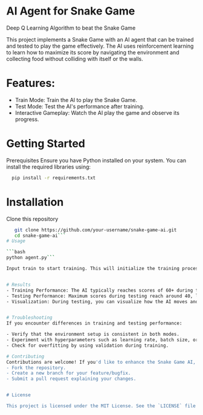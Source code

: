 # AI Agent for Snake Game
Deep Q Learning Algorithm to beat the Snake Game

This project implements a Snake Game with an AI agent that can be trained and tested to play the game effectively. The AI uses reinforcement learning to learn how to maximize its score by navigating the environment and collecting food without colliding with itself or the walls.
# Features:
- Train Mode: Train the AI to play the Snake Game.
- Test Mode: Test the AI's performance after training.
- Interactive Gameplay: Watch the AI play the game and observe its progress.

# Getting Started
Prerequisites
Ensure you have Python installed on your system. You can install the required libraries using:

 ```bash
   pip install -r requirements.txt
   ```
# Installation
Clone this repository
   ```bash
      git clone https://github.com/your-username/snake-game-ai.git
      cd snake-game-ai```
# Usage

```bash
   python agent.py```

Input train to start training. This will initialize the training process, saving the best model as model.pth in the models/ folder. For testing, type 'test'.


# Results
- Training Performance: The AI typically reaches scores of 60+ during training after around 80 episodes.
- Testing Performance: Maximum scores during testing reach around 40, likely due to overfitting or differences in training vs. testing environments.
- Visualization: During testing, you can visualize how the AI moves and improves over time.


# Troubleshooting
If you encounter differences in training and testing performance:

- Verify that the environment setup is consistent in both modes.
- Experiment with hyperparameters such as learning rate, batch size, or exploration decay.
- Check for overfitting by using validation during training.

# Contributing
Contributions are welcome! If you'd like to enhance the Snake Game AI, follow these steps:
- Fork the repository.
- Create a new branch for your feature/bugfix.
- Submit a pull request explaining your changes.


# License

This project is licensed under the MIT License. See the `LICENSE` file for details.
